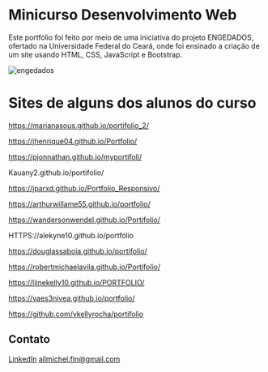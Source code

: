 # Minicurso Desenvolvimento Web
Este portfólio foi feito por meio de uma iniciativa do projeto ENGEDADOS, ofertado na Universidade Federal do Ceará, onde foi ensinado a criação de um site usando HTML, CSS, JavaScript e Bootstrap.

![engedados](https://media.licdn.com/dms/image/D4D2DAQE-XqmcpD31HQ/profile-treasury-image-shrink_800_800/0/1693530728388?e=1700924400&v=beta&t=jC6PXvLYR4IXQAt31TQIm3oB8deEr__6uDRbxf8wpJs)


# Sites de alguns dos alunos do curso

https://marianasous.github.io/portifolio_2/

https://jhenrique04.github.io/Portfolio/

https://pjonnathan.github.io/myportifoli/

Kauany2.github.io/portifolio/

https://jparxd.github.io/Portfolio_Responsivo/

https://arthurwillame55.github.io/portfolio/

https://wandersonwendel.github.io/Portifolio/

HTTPS://alekyne10.github.io/portfólio

https://douglassaboia.github.io/portifolio/

https://robertmichaelavila.github.io/Portifolio/

https://liinekelly10.github.io/PORTFOLIO/

https://vaes3nivea.github.io/portfolio/

https://github.com/vkellyrocha/portifolio

## Contato

[LinkedIn](https://www.linkedin.com/in/allmichel/)
allmichel.fin@gmail.com
